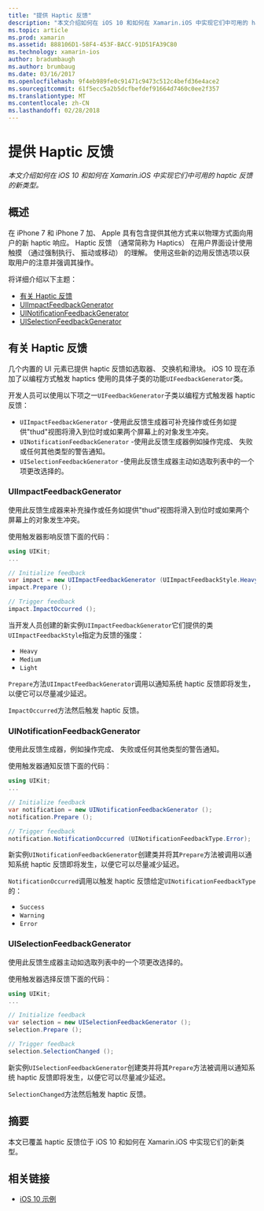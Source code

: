 ```yaml
---
title: "提供 Haptic 反馈"
description: "本文介绍如何在 iOS 10 和如何在 Xamarin.iOS 中实现它们中可用的 haptic 反馈的新类型。"
ms.topic: article
ms.prod: xamarin
ms.assetid: 888106D1-58F4-453F-BACC-91D51FA39C80
ms.technology: xamarin-ios
author: bradumbaugh
ms.author: brumbaug
ms.date: 03/16/2017
ms.openlocfilehash: 9f4eb989fe0c91471c9473c512c4befd36e4ace2
ms.sourcegitcommit: 61f5ecc5a2b5dcfbefdef91664d7460c0ee2f357
ms.translationtype: MT
ms.contentlocale: zh-CN
ms.lasthandoff: 02/28/2018
---
```

# <a name="providing-haptic-feedback"></a>提供 Haptic 反馈

_本文介绍如何在 iOS 10 和如何在 Xamarin.iOS 中实现它们中可用的 haptic 反馈的新类型。_

<a name="Overview" />

## <a name="overview"></a>概述

在 iPhone 7 和 iPhone 7 加、 Apple 具有包含提供其他方式来以物理方式面向用户的新 haptic 响应。 Haptic 反馈 （通常简称为 Haptics） 在用户界面设计使用触摸 （通过强制执行、 振动或移动） 的理解。 使用这些新的边用反馈选项以获取用户的注意并强调其操作。

将详细介绍以下主题：

- [有关 Haptic 反馈](#About-Haptic-Feedback)
- [UIImpactFeedbackGenerator](#UIImpactFeedbackGenerator)
- [UINotificationFeedbackGenerator](#UINotificationFeedbackGenerator)
- [UISelectionFeedbackGenerator](#UISelectionFeedbackGenerator)

<a name="About-Haptic-Feedback" />

## <a name="about-haptic-feedback"></a>有关 Haptic 反馈

几个内置的 UI 元素已提供 haptic 反馈如选取器、 交换机和滑块。 iOS 10 现在添加了以编程方式触发 haptics 使用的具体子类的功能`UIFeedbackGenerator`类。

开发人员可以使用以下项之一`UIFeedbackGenerator`子类以编程方式触发器 haptic 反馈：

- `UIImpactFeedbackGenerator` -使用此反馈生成器可补充操作或任务如提供"thud"视图将滑入到位时或如果两个屏幕上的对象发生冲突。
- `UINotificationFeedbackGenerator` -使用此反馈生成器例如操作完成、 失败或任何其他类型的警告通知。
- `UISelectionFeedbackGenerator` -使用此反馈生成器主动如选取列表中的一个项更改选择的。

<a name="UIImpactFeedbackGenerator" />

### <a name="uiimpactfeedbackgenerator"></a>UIImpactFeedbackGenerator

使用此反馈生成器来补充操作或任务如提供"thud"视图将滑入到位时或如果两个屏幕上的对象发生冲突。

使用触发器影响反馈下面的代码：

```csharp
using UIKit;
...

// Initialize feedback
var impact = new UIImpactFeedbackGenerator (UIImpactFeedbackStyle.Heavy);
impact.Prepare ();

// Trigger feedback
impact.ImpactOccurred ();
```

当开发人员创建的新实例`UIImpactFeedbackGenerator`它们提供的类`UIImpactFeedbackStyle`指定为反馈的强度：

- `Heavy`
- `Medium`
- `Light`

`Prepare`方法`UIImpactFeedbackGenerator`调用以通知系统 haptic 反馈即将发生，以便它可以尽量减少延迟。

`ImpactOccurred`方法然后触发 haptic 反馈。

<a name="UINotificationFeedbackGenerator" />

### <a name="uinotificationfeedbackgenerator"></a>UINotificationFeedbackGenerator

使用此反馈生成器，例如操作完成、 失败或任何其他类型的警告通知。

使用触发器通知反馈下面的代码：

```csharp
using UIKit;
...

// Initialize feedback
var notification = new UINotificationFeedbackGenerator ();
notification.Prepare ();

// Trigger feedback
notification.NotificationOccurred (UINotificationFeedbackType.Error);
```

新实例`UINotificationFeedbackGenerator`创建类并将其`Prepare`方法被调用以通知系统 haptic 反馈即将发生，以便它可以尽量减少延迟。

`NotificationOccurred`调用以触发 haptic 反馈给定`UINotificationFeedbackType`的：

- `Success`
- `Warning`
- `Error`

<a name="UISelectionFeedbackGenerator" />

### <a name="uiselectionfeedbackgenerator"></a>UISelectionFeedbackGenerator

使用此反馈生成器主动如选取列表中的一个项更改选择的。

使用触发器选择反馈下面的代码：

```csharp
using UIKit;
...

// Initialize feedback
var selection = new UISelectionFeedbackGenerator ();
selection.Prepare ();

// Trigger feedback
selection.SelectionChanged ();
```

新实例`UISelectionFeedbackGenerator`创建类并将其`Prepare`方法被调用以通知系统 haptic 反馈即将发生，以便它可以尽量减少延迟。

`SelectionChanged`方法然后触发 haptic 反馈。

## <a name="summary"></a>摘要

本文已覆盖 haptic 反馈位于 iOS 10 和如何在 Xamarin.iOS 中实现它们的新类型。

## <a name="related-links"></a>相关链接

- [iOS 10 示例](https://developer.xamarin.com/samples/ios/iOS10/)
